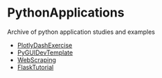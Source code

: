 # PythonApplications
Archive of python application studies and examples

* [PlotlyDashExercise](./PlotlyDashExercise)
* [PyGUIDevTemplate](./PyGUIDevTemplate)
* [WebScraping](./WebScraping)
* [FlaskTutorial](./FlaskTutorial)
